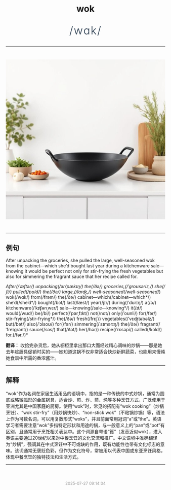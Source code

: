 <div align="center">

# wok

<div style="margin: 30px 0;">
<h1 style="font-size: 2.5em; font-weight: 300; letter-spacing: 2px; margin: 0; color: #2c3e50;">
/wɑk/
</h1>
</div>

</div>

---

<div align="center" style="margin: 40px 0;">

![wok](images/wok.png)

</div>

---

## 例句

After unpacking the groceries, she pulled the large, well-seasoned wok from the cabinet—which she’d bought last year during a kitchenware sale—knowing it would be perfect not only for stir-frying the fresh vegetables but also for simmering the fragrant sauce that her recipe called for.

*After(/ˈæftər/) unpacking(/ənˈpækɪŋ/) the(/ðə/) groceries,(/ˈgroʊsəriz,/) she(/ʃi/) pulled(/pʊld/) the(/ðə/) large,(/lɑrʤ,/) well-seasoned(/well-seasoned*/) wok(/wɑk/) from(/frəm/) the(/ðə/) cabinet—which(/cabinet—which*/) she’d(/she’d*/) bought(/bɔt/) last(/læst/) year(/jɪr/) during(/ˈdʊrɪŋ/) a(/ə/) kitchenware(/ˈkɪʧənˌwɛr/) sale—knowing(/sale—knowing*/) it(/ɪt/) would(/wʊd/) be(/bi/) perfect(/ˈpərˌfɪkt/) not(/nɑt/) only(/ˈoʊnli/) for(/fər/) stir-frying(/stir-frying*/) the(/ðə/) fresh(/frɛʃ/) vegetables(/ˈvɛʤtəbəlz/) but(/bət/) also(/ˈɔlsoʊ/) for(/fər/) simmering(/ˈsɪmərɪŋ/) the(/ðə/) fragrant(/ˈfreɪgrənt/) sauce(/sɔs/) that(/ðət/) her(/hər/) recipe(/ˈrɛsəpi/) called(/kɔld/) for.(/fər./)*

**翻译：** 收拾完杂货后，她从橱柜里拿出那口大而经过精心调味的炒锅——那是她去年趁厨具促销时买的——她知道这锅不仅非常适合快炒新鲜蔬菜，也能用来慢炖她食谱中所需的香浓酱汁。

---

## 解释

“wok”作为名词在家居生活用品的语境中，指的是一种传统的中式炒锅，通常为圆底或略微弧形的金属锅具，适合炒、煎、炸、蒸、炖等多种烹饪方式，广泛使用于亚洲尤其是中国家庭的厨房。使用“wok”时，常见的搭配有“wok cooking”（炒锅烹饪）、“wok stir-fry”（用炒锅快炒）、“non-stick wok”（不粘锅炒锅）等，语法上作为可数名词，可以用复数形式“woks”，并且前面常用冠词“a”或“the”。英语学习者需要注意“wok”多指特定形状和用途的锅，与一般意义上的“pan”或“pot”有区别，且通常用于烹饪相关表达中。这个词源自粤语“鑊”（发音近似wok），进入英语主要通过20世纪以来对中餐烹饪的文化交流和推广。中文语境中准确翻译为“炒锅”，强调其在中式烹饪中不可或缺的作用，既有功能性也带有文化标志的意味。该词通常无褒贬色彩，但作为文化符号，常被用以代表中国或东亚烹饪风格，体现中餐烹饪的独特技法和生活方式。


---

<div align="center" style="margin-top: 50px;">
<small style="color: #999; font-size: 0.9em;">2025-07-27 09:14:04</small>
</div>
